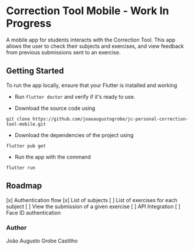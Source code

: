 # Correction Tool Mobile - Work In Progress

A mobile app for students interacts with the Correction Tool.
This app allows the user to check their subjects and exercises, and view feedback from previous submissions sent to an exercise.


## Getting Started

To run the app locally, ensure that your Flutter is installed and working

- Run `flutter doctor` and verify if it's ready to use.

- Download the source code using 
```
git clone https://github.com/joaoaugustogrobe/jc-personal-correction-tool-mobile.git
```

- Download the dependencies of the project using
```
flutter pub get
```

- Run the app with the command
```
flutter run
```

## Roadmap
[x] Authentication flow
[x] List of subjects
[ ] List of exercises for each subject
[ ] View the submission of a given exercise
[ ] API Integration
[ ] Face ID authentication

### Author
João Augusto Grobe Castilho